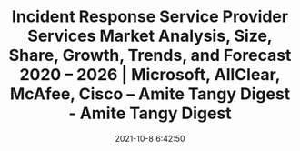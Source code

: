 ---
"title": "Incident Response Service Provider Services Market Analysis, Size, Share, Growth, Trends, and Forecast 2020 – 2026 | Microsoft, AllClear, McAfee, Cisco – Amite Tangy Digest - Amite Tangy Digest"
"date": "2021-10-8 6:42:50"
"feed_name": "GOOGLENEWSINDUSTRIAL"
"feed_website": "https://news.google.com/search?q=industrial%2Bincident&hl=en-US&gl=US&ceid=US:en"
"feed_rss": "https://news.google.com/rss/search?q=industrial%2Bincident&hl=en-US&gl=US&ceid=US:en"
"link": "https://www.amitetoday.com/incident-response-service-provider-services-market-analysis-size-share-growth-trends-and-forecast-2020-2026-microsoft-allclear-mcafee-cisco/"
"source": "{'href': 'https://www.amitetoday.com', 'title': 'Amite Tangy Digest'}"
"file": "_posts/2021-1-1-8a6e5547b6f02252255a0b5ca2d21c1b26ab5894.md"
"accident": "0"
"drilling": "0"
"dead": "0"
"injured": "0"
"arrested": "0"
"place": "unknown place"
"where": "unknown site"
"causes": "unknown"
"place_uri": "unknown place"
---